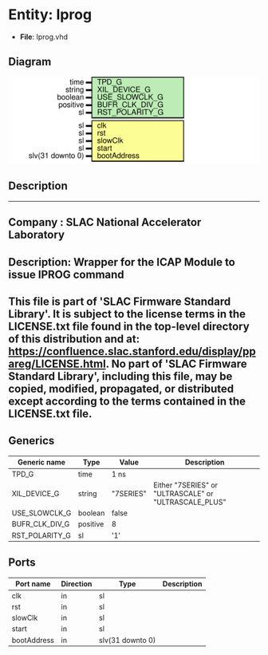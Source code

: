 # Entity: Iprog

- **File**: Iprog.vhd
## Diagram

![Diagram](Iprog.svg "Diagram")
## Description

-----------------------------------------------------------------------------
 Company    : SLAC National Accelerator Laboratory
-----------------------------------------------------------------------------
 Description: Wrapper for the ICAP Module to issue IPROG command
-----------------------------------------------------------------------------
 This file is part of 'SLAC Firmware Standard Library'.
 It is subject to the license terms in the LICENSE.txt file found in the
 top-level directory of this distribution and at:
    https://confluence.slac.stanford.edu/display/ppareg/LICENSE.html.
 No part of 'SLAC Firmware Standard Library', including this file,
 may be copied, modified, propagated, or distributed except according to
 the terms contained in the LICENSE.txt file.
-----------------------------------------------------------------------------
## Generics

| Generic name   | Type     | Value     | Description                                            |
| -------------- | -------- | --------- | ------------------------------------------------------ |
| TPD_G          | time     | 1 ns      |                                                        |
| XIL_DEVICE_G   | string   | "7SERIES" |  Either "7SERIES" or "ULTRASCALE" or "ULTRASCALE_PLUS" |
| USE_SLOWCLK_G  | boolean  | false     |                                                        |
| BUFR_CLK_DIV_G | positive | 8         |                                                        |
| RST_POLARITY_G | sl       | '1'       |                                                        |
## Ports

| Port name   | Direction | Type             | Description |
| ----------- | --------- | ---------------- | ----------- |
| clk         | in        | sl               |             |
| rst         | in        | sl               |             |
| slowClk     | in        | sl               |             |
| start       | in        | sl               |             |
| bootAddress | in        | slv(31 downto 0) |             |
